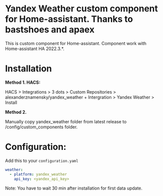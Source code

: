 # Yandex Weather custom component for Home-assistant. Thanks to bastshoes and apaex
This is custom component for Home-assistant. 
Component work with Home-assistant HA 2022.3.*.

# Installation

**Method 1. HACS:**

HACS > Integrations > 3 dots > Custom Repositories > alexanderznamensky/yandex_weather + Intergration > Yandex Weather > Install

**Method 2.**

Manually copy yandex_weather folder from latest release to /config/custom_components folder.

# Configuration:

Add this to your `configuration.yaml`

```yaml
weather:
  - platform: yandex_weather
    api_key: <yandex_api_key>    
```

Note: You have to wait 30 min after installation for first data update.
